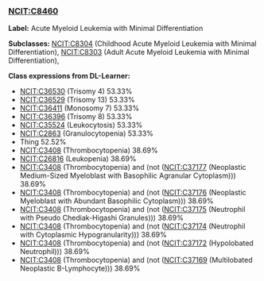 
### [NCIT:C8460](http://purl.obolibrary.org/obo/NCIT_C8460)
**Label:** Acute Myeloid Leukemia with Minimal Differentiation

**Subclasses:** [NCIT:C8304](http://purl.obolibrary.org/obo/NCIT_C8304) (Childhood Acute Myeloid Leukemia with Minimal Differentiation), [NCIT:C8303](http://purl.obolibrary.org/obo/NCIT_C8303) (Adult Acute Myeloid Leukemia with Minimal Differentiation), 

**Class expressions from DL-Learner:**

- [NCIT:C36530](http://purl.obolibrary.org/obo/NCIT_C36530) (Trisomy 4) 53.33%
- [NCIT:C36529](http://purl.obolibrary.org/obo/NCIT_C36529) (Trisomy 13) 53.33%
- [NCIT:C36411](http://purl.obolibrary.org/obo/NCIT_C36411) (Monosomy 7) 53.33%
- [NCIT:C36396](http://purl.obolibrary.org/obo/NCIT_C36396) (Trisomy 8) 53.33%
- [NCIT:C35524](http://purl.obolibrary.org/obo/NCIT_C35524) (Leukocytosis) 53.33%
- [NCIT:C2863](http://purl.obolibrary.org/obo/NCIT_C2863) (Granulocytopenia) 53.33%
- Thing 52.52%
- [NCIT:C3408](http://purl.obolibrary.org/obo/NCIT_C3408) (Thrombocytopenia) 38.69%
- [NCIT:C26816](http://purl.obolibrary.org/obo/NCIT_C26816) (Leukopenia) 38.69%
- [NCIT:C3408](http://purl.obolibrary.org/obo/NCIT_C3408) (Thrombocytopenia) and (not ([NCIT:C37177](http://purl.obolibrary.org/obo/NCIT_C37177) (Neoplastic Medium-Sized Myeloblast with Basophilic Agranular Cytoplasm))) 38.69%
- [NCIT:C3408](http://purl.obolibrary.org/obo/NCIT_C3408) (Thrombocytopenia) and (not ([NCIT:C37176](http://purl.obolibrary.org/obo/NCIT_C37176) (Neoplastic Myeloblast with Abundant Basophilic Cytoplasm))) 38.69%
- [NCIT:C3408](http://purl.obolibrary.org/obo/NCIT_C3408) (Thrombocytopenia) and (not ([NCIT:C37175](http://purl.obolibrary.org/obo/NCIT_C37175) (Neutrophil with Pseudo Chediak-Higashi Granules))) 38.69%
- [NCIT:C3408](http://purl.obolibrary.org/obo/NCIT_C3408) (Thrombocytopenia) and (not ([NCIT:C37174](http://purl.obolibrary.org/obo/NCIT_C37174) (Neutrophil with Cytoplasmic Hypogranularity))) 38.69%
- [NCIT:C3408](http://purl.obolibrary.org/obo/NCIT_C3408) (Thrombocytopenia) and (not ([NCIT:C37172](http://purl.obolibrary.org/obo/NCIT_C37172) (Hypolobated Neutrophil))) 38.69%
- [NCIT:C3408](http://purl.obolibrary.org/obo/NCIT_C3408) (Thrombocytopenia) and (not ([NCIT:C37169](http://purl.obolibrary.org/obo/NCIT_C37169) (Multilobated Neoplastic B-Lymphocyte))) 38.69%


